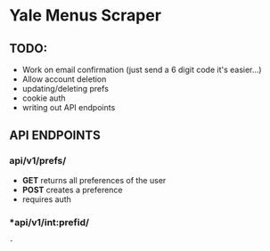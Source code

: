 # Yale Menus Scraper

## **TODO:**
- Work on email confirmation (just send a 6 digit code it's easier...)
- Allow account deletion
- updating/deleting prefs
- cookie auth
- writing out API endpoints

## **API ENDPOINTS**

### **api/v1/prefs/**
+ __GET__ returns all preferences of the user
+ __POST__ creates a preference
+ requires auth
### *api/v1/int:prefid/
    - 
